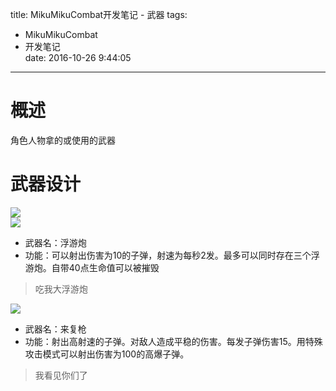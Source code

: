 title: MikuMikuCombat开发笔记 - 武器
tags:
  - MikuMikuCombat
  - 开发笔记  
date: 2016-10-26 9:44:05 

---

# 概述 #
角色人物拿的或使用的武器

# 武器设计 #

![](/images/mmc/funnel.png)  
![](/images/mmc/funnel2.png)  

- 武器名：浮游炮
- 功能：可以射出伤害为10的子弹，射速为每秒2发。最多可以同时存在三个浮游炮。自带40点生命值可以被摧毁
> 吃我大浮游炮

![](/images/mmc/rifle_min.png)  

- 武器名：来复枪
- 功能：射出高射速的子弹。对敌人造成平稳的伤害。每发子弹伤害15。用特殊攻击模式可以射出伤害为100的高爆子弹。
> 我看见你们了